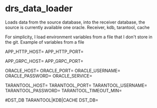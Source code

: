 # drs_data_loader
Loads data from the source database, into the receiver database, the source is currently available one oracle. Receiver, kdb, tarantool, cache

For simplicity, I load environment variables from a file that I don't store in the git.
Example of variables from a file

APP_HTTP_HOST=
APP_HTTP_PORT=

APP_GRPC_HOST=
APP_GRPC_PORT=

ORACLE_HOST=
ORACLE_PORT=
ORACLE_USERNAME=
ORACLE_PASSWORD=
ORACLE_SERVICE=

TARANTOOL_HOST=
TARANTOOL_PORT=
TARANTOOL_USERNAME=
TARANTOOL_PASSWORD=
TARANTOOL_TIMEOUT_MIN=

#DST_DB TARANTOOL|KDB|CACHE
DST_DB=